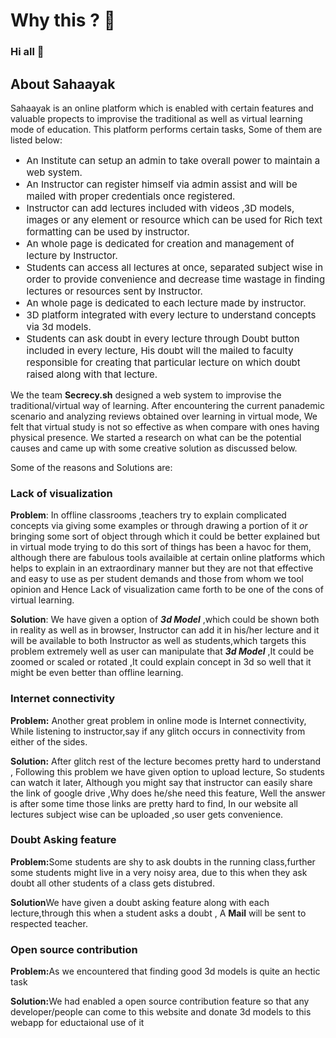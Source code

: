 <link rel="stylesheet" href="css/about.css">
<div class="reason container">
    <h1 class="text-center text-capitalize display-3">Why this ? &#129300;</h1>
   <h3 class="mt-3"> Hi all &#128075;</h3>
   <h2>About Sahaayak</h2>
   <p>Sahaayak is an online platform which is enabled with certain features and valuable propects to improvise
      the traditional as well as virtual learning mode of education. This platform performs certain tasks, Some of them are listed below:
      <ul style="font-size:15px;">
          <li>
                An Institute can setup an admin to take overall power to maintain a web system.
          </li>
          <li>
              An Instructor can register himself via admin assist and will be mailed with proper credentials once registered.
          </li>
          <li>
              Instructor can add lectures included with videos ,3D models, images or any element or resource which can be used for Rich text formatting can be used by instructor.
          </li>
          <li>
              An whole page is dedicated for creation and management of lecture by Instructor.
          </li>
          <li>
              Students can access all lectures at once, separated subject wise in order to provide convenience and decrease time wastage in finding lectures or resources sent by Instructor.
          </li>
          <li>
              An whole page is dedicated to each lecture made by instructor.
          </li>
          <li>
              3D platform integrated with every lecture to understand concepts via 3d models.
          </li>
          <li>
              Students can ask doubt in every lecture through Doubt button included in every lecture, His doubt will the mailed to faculty responsible for creating that particular lecture on which doubt raised along with that lecture.
          </li>
      </ul> 
   </p>
   <p>
   We the team <strong>Secrecy.sh</strong> designed a web system to improvise the traditional/virtual way of learning. After encountering the current panademic scenario and analyzing reviews obtained over learning in virtual mode, We felt that virtual study is not so effective as
   when compare with ones having physical presence. We started a research on what can be the potential causes and came up with some creative solution as discussed below.<br />
  </p>
   <p>Some of the reasons and Solutions are: </p>
    <div>
    <h3>Lack of visualization</h3>
    <p><strong>Problem</strong>: In offline classrooms ,teachers try to explain complicated concepts via giving some examples or through
         drawing a portion of it <i>or</i> bringing some sort of object through which it could be better explained but in virtual mode trying
          to do this sort of things has been a havoc for them, although there are fabulous tools availaible at certain online platforms
           which helps to explain in an extraordinary manner but they are not that effective and easy to use as per student demands and 
           those from whom we tool opinion and Hence Lack of visualization came forth to be one of the cons of virtual learning.</p>
    <p><strong>Solution</strong>: We have given a option of <strong> <i>3d Model</i></strong> ,which could be shown both in reality as well as in browser, Instructor can add it in his/her lecture and it will be available to both Instructor as well as students,which targets this problem extremely well as user can manipulate that  <strong> <i>3d Model</i></strong>  ,It could be zoomed or scaled or rotated ,It could explain concept in 3d so well that it might be even better than offline learning.</p>
    </div>
    <div> 
    <h3>Internet connectivity </h3>
    <p><strong>Problem:</strong> Another great problem in online mode is Internet connectivity, While listening to instructor,say if any glitch occurs in connectivity from either of the sides.</p>
    <p><strong>Solution:</strong> After glitch rest of the lecture becomes pretty hard to understand , Following this problem we have given option to upload lecture, So students can watch it later, Although you might say that instructor can easily share the link of google drive ,Why does he/she need this feature, Well the answer is after some time those links are pretty hard to find, In our website all lectures subject wise can be uploaded ,so user gets convenience.</p>
    </div>
    <div >
        <h3>Doubt Asking feature</h3>
        <p><strong>Problem:</strong>Some students are shy to ask doubts in the running class,further some students might live in a very noisy area, due to this when they ask doubt all other students of a class gets distubred.</p>
        <p><strong>Solution</strong>We have given a doubt asking feature along with each lecture,through this when a student asks a doubt , A <strong>Mail</strong> will be sent to respected teacher.</p>
    </div>
    <div>
     <h3>Open source contribution</h3>
     <p><strong>Problem:</strong>As we encountered that finding good 3d models is quite an hectic task</p>
     <p><strong>Solution:</strong>We had enabled a open source contribution feature so that any developer/people can come to this website and donate 3d models to this webapp for eductaional use of it </p>
    </div>
</div>
</body>
</html>
